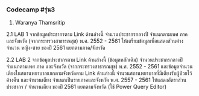 ### Codecamp #รุ่น3
 1. Waranya Thamsritip

 2.1 LAB 1
  จากข้อมูลประชากรตาม Link ด้านล่างนี้
จำนวนประชากรกลางปี จำแนกตามเพศ ภาค และจังหวัด (จากกระทรวงสาธารณสุข) พ.ศ. 2552 - 2561
ให้เตรียมข้อมูลเพื่อแสดงส่วนต่างจำนวน หญิง-ชาย ของปี 2561 แยกตามภาค/จังหวัด

 2.2 LAB 2
  จากข้อมูลประชากรตาม Link ด้านล่างนี้ (ข้อมูลหลักเดิม)
จำนวนประชากรกลางปี จำแนกตามเพศ ภาค และจังหวัด (จากกระทรวงสาธารณสุข) พ.ศ. 2552 - 2561
และข้อมูลจำนวนเตียงในสถานพยาบาลแยกตามจังหวัดตาม Link ด้านล่างนี้
จำนวนสถานพยาบาลที่มีเตียงรับผู้ป่วยไว้ค้างคืน และจำนวนเตียง จำแนกเป็นรายภาคและจังหวัด พ.ศ. 2557 - 2561
ให้แสดงอัตราส่วน ประชากร / จำนวนเตียง ของปี 2561 แยกตามจังหวัด (ใช้ Power Query Editor)

  
